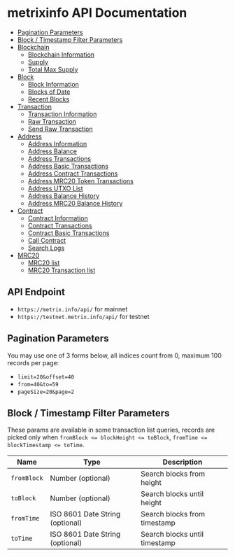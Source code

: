 # metrixinfo API Documentation

* [Pagination Parameters](#pagination-parameters)
* [Block / Timestamp Filter Parameters](#block--timestamp-filter-parameters)
* [Blockchain](https://github.com/TheLindaProjectInc/metrixinfo-api/blob/master/doc/blockchain.md)
  * [Blockchain Information](https://github.com/TheLindaProjectInc/metrixinfo-api/blob/master/doc/blockchain.md#Blockchain-Information)
  * [Supply](https://github.com/TheLindaProjectInc/metrixinfo-api/blob/master/doc/blockchain.md#Supply)
  * [Total Max Supply](https://github.com/TheLindaProjectInc/metrixinfo-api/blob/master/doc/blockchain.md#Total-Max-Supply)
* [Block](https://github.com/TheLindaProjectInc/metrixinfo-api/blob/master/doc/block.md)
  * [Block Information](https://github.com/TheLindaProjectInc/metrixinfo-api/blob/master/doc/block.md#Block-Information)
  * [Blocks of Date](https://github.com/TheLindaProjectInc/metrixinfo-api/blob/master/doc/block.md#Blocks-of-Date)
  * [Recent Blocks](https://github.com/TheLindaProjectInc/metrixinfo-api/blob/master/doc/block.md#Recent-Blocks)
* [Transaction](https://github.com/TheLindaProjectInc/metrixinfo-api/blob/master/doc/transaction.md)
  * [Transaction Information](https://github.com/TheLindaProjectInc/metrixinfo-api/blob/master/doc/transaction.md#Transaction-Information)
  * [Raw Transaction](https://github.com/TheLindaProjectInc/metrixinfo-api/blob/master/doc/transaction.md#Raw-Transaction)
  * [Send Raw Transaction](https://github.com/TheLindaProjectInc/metrixinfo-api/blob/master/doc/transaction.md#Send-Raw-Transaction)
* [Address](https://github.com/TheLindaProjectInc/metrixinfo-api/blob/master/doc/address.md)
  * [Address Information](https://github.com/TheLindaProjectInc/metrixinfo-api/blob/master/doc/address.md#Address-Information)
  * [Address Balance](https://github.com/TheLindaProjectInc/metrixinfo-api/blob/master/doc/address.md#Address-Balance)
  * [Address Transactions](https://github.com/TheLindaProjectInc/metrixinfo-api/blob/master/doc/address.md#Address-Transactions)
  * [Address Basic Transactions](https://github.com/TheLindaProjectInc/metrixinfo-api/blob/master/doc/address.md#Address-Basic-Transactions)
  * [Address Contract Transactions](https://github.com/TheLindaProjectInc/metrixinfo-api/blob/master/doc/address.md#Address-Contract-Transactions)
  * [Address MRC20 Token Transactions](https://github.com/TheLindaProjectInc/metrixinfo-api/blob/master/doc/address.md#Address-MRC20-Token-Transactions)
  * [Address UTXO List](https://github.com/TheLindaProjectInc/metrixinfo-api/blob/master/doc/address.md#Address-UTXO-List)
  * [Address Balance History](https://github.com/TheLindaProjectInc/metrixinfo-api/blob/master/doc/address.md#Address-Balance-History)
  * [Address MRC20 Balance History](https://github.com/TheLindaProjectInc/metrixinfo-api/blob/master/doc/address.md#Address-MRC20-Balance-History)
* [Contract](https://github.com/TheLindaProjectInc/metrixinfo-api/blob/master/doc/contract.md)
  * [Contract Information](https://github.com/TheLindaProjectInc/metrixinfo-api/blob/master/doc/contract.md#Contract-Information)
  * [Contract Transactions](https://github.com/TheLindaProjectInc/metrixinfo-api/blob/master/doc/contract.md#Contract-Transactions)
  * [Contract Basic Transactions](https://github.com/TheLindaProjectInc/metrixinfo-api/blob/master/doc/contract.md#Contract-Basic-Transactions)
  * [Call Contract](https://github.com/TheLindaProjectInc/metrixinfo-api/blob/master/doc/contract.md#Call-Contract)
  * [Search Logs](https://github.com/TheLindaProjectInc/metrixinfo-api/blob/master/doc/contract.md#Search-Logs)
* [MRC20](https://github.com/TheLindaProjectInc/metrixinfo-api/blob/master/doc/contract.md)
  * [MRC20 list](https://github.com/TheLindaProjectInc/metrixinfo-api/blob/master/doc/contract.md#MRC20-list)
  * [MRC20 Transaction list](https://github.com/TheLindaProjectInc/metrixinfo-api/blob/master/doc/contract.md#MRC20-Transaction-list)


## API Endpoint
* `https://metrix.info/api/` for mainnet
* `https://testnet.metrix.info/api/` for testnet


## Pagination Parameters

You may use one of 3 forms below, all indices count from 0, maximum 100 records per page:
* `limit=20&offset=40`
* `from=40&to=59`
* `pageSize=20&page=2`


## Block / Timestamp Filter Parameters

These params are available in some transaction list queries,
records are picked only when `fromBlock <= blockHeight <= toBlock`, `fromTime <= blockTimestamp <= toTime`.

<table>
    <thead>
        <tr>
            <th>Name</th>
            <th>Type</th>
            <th>Description</th>
        </tr>
    </thead>
    <tbody>
        <tr>
            <td><code>fromBlock</code></td>
            <td>Number (optional)</td>
            <td>Search blocks from height</td>
        </tr>
        <tr>
            <td><code>toBlock</code></td>
            <td>Number (optional)</td>
            <td>Search blocks until height</td>
        </tr>
        <tr>
            <td><code>fromTime</code></td>
            <td>ISO 8601 Date String (optional)</td>
            <td>Search blocks from timestamp</td>
        </tr>
        <tr>
            <td><code>toTime</code></td>
            <td>ISO 8601 Date String (optional)</td>
            <td>Search blocks until timestamp</td>
        </tr>
    </tbody>
</table>
